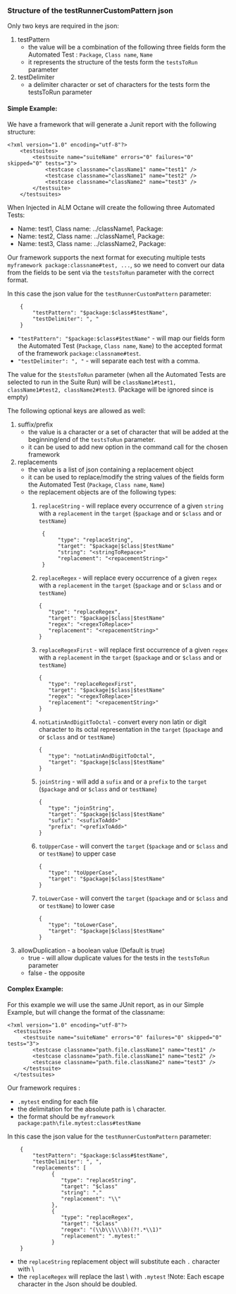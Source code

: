 ### Structure of the testRunnerCustomPattern json

Only two keys are required in the json:
1. testPattern 
   * the value will be a combination of the following three fields form the Automated Test : `Package`, `Class name`, `Name`
   * it represents the structure of the tests form the `testsToRun` parameter
2. testDelimiter 
   * a delimiter character or set of characters for the tests form the testsToRun parameter

#### Simple Example: 
We have a framework that will generate a Junit report with the following structure:

    <?xml version="1.0" encoding="utf-8"?>
        <testsuites>
            <testsuite name="suiteName" errors="0" failures="0" skipped="0" tests="3">
                <testcase classname="className1" name="test1" />
                <testcase classname="className1" name="test2" />
                <testcase classname="className2" name="test3" />
            </testsuite>
        </testsuites>

When Injected in ALM Octane will create the following three Automated Tests:
* Name: test1, Class name: ../className1, Package: <empty>
* Name: test2, Class name: ../className1, Package: <empty>
* Name: test3, Class name: ../className2, Package: <empty>

Our framework supports the next format for executing multiple tests `myframework package:classname#test, ...`, so we need to convert our data from the fields to be sent via the `testsToRun` parameter with the correct format.

In this case the json value for the `testRunnerCustomPattern` parameter:

        {
            "testPattern": "$package:$class#$testName",
            "testDelimiter": ", "
        }

* `"testPattern": "$package:$class#$testName"` - will map our fields form the Automated Test (`Package`, `Class name`, `Name`) to the accepted format of the framework `package:classname#test`.
* `"testDelimiter": ", "` - will separate each test with a comma.

The value for the `$testsToRun` parameter (when all the Automated Tests are selected to run in the Suite Run) will be `className1#test1, className1#test2, className2#test3`. (Package will be ignored since is empty)

The following optional keys are allowed as well:
1. suffix/prefix
    * the value is a character or a set of character that will be added at the beginning/end of the `testsToRun` parameter.
    * it can be used to add new option in the command call for the chosen framework
2. replacements
   * the value is a list of json containing a replacement object
   * it can be used to replace/modify the string values of the fields form the Automated Test (`Package`, `Class name`, `Name`)
   * the replacement objects are of the following types: 
     1. `replaceString` - will replace every occurrence of a given `string` with a `replacement` in the `target` (`$package` and or `$class` and or `testName`)
            
             {
                  "type": "replaceString",
                  "target": "$package|$class|$testName"
                  "string": "<stringToRepace>"
                  "replacement": "<repacementString>"
             }
     
     2. `replaceRegex` - will replace every occurrence of a given `regex` with a `replacement` in the `target` (`$package` and or `$class` and or `testName`)
        
            {
               "type": "replaceRegex",
               "target": "$package|$class|$testName"
               "regex": "<regexToReplace>"
               "replacement": "<repacementString>"
            }

     3. `replaceRegexFirst` - will replace first occurrence of a given `regex` with a `replacement` in the `target` (`$package` and or `$class` and or `testName`)

            {
               "type": "replaceRegexFirst",
               "target": "$package|$class|$testName"
               "regex": "<regexToReplace>"
               "replacement": "<repacementString>"
            }
     
     4. `notLatinAndDigitToOctal` - convert every non latin or digit character to its octal representation in the `target` (`$package` and or `$class` and or `testName`)

            {
               "type": "notLatinAndDigitToOctal",
               "target": "$package|$class|$testName"
            }
     
     5. `joinString` - will add a `sufix` and or a `prefix` to the `target` (`$package` and or `$class` and or `testName`)

            {
               "type": "joinString",
               "target": "$package|$class|$testName"
               "sufix": "<sufixToAdd>"
               "prefix": "<prefixToAdd>"
            }
     
     6. `toUpperCase` - will convert the `target` (`$package` and or `$class` and or `testName`) to upper case

            {
               "type": "toUpperCase",
               "target": "$package|$class|$testName"
            }

     7. `toLowerCase` - will convert the `target` (`$package` and or `$class` and or `testName`) to lower case

            {
               "type": "toLowerCase",
               "target": "$package|$class|$testName"
            }
3. allowDuplication - a boolean value (Default is true)
   * true - will allow duplicate values for the tests in the `testsToRun` parameter
   * false - the opposite

#### Complex Example: 

For this example we will use the same JUnit report, as in our Simple Example, but will change the format of the classname:

    <?xml version="1.0" encoding="utf-8"?>
      <testsuites>
         <testsuite name="suiteName" errors="0" failures="0" skipped="0" tests="3">
            <testcase classname="path.file.className1" name="test1" />
            <testcase classname="path.file.className1" name="test2" />
            <testcase classname="path.file.className2" name="test3" />
         </testsuite>
      </testsuites>

Our framework requires :
* `.mytest` ending for each file 
* the delimitation for the absolute path is \ character.
* the format should be `myframework package:path\file.mytest:class#testName`

In this case the json value for the `testRunnerCustomPattern` parameter:

        {
            "testPattern": "$package:$class#$testName",
            "testDelimiter": ", ",
            "replacements": [
                  {
                     "type": "replaceString",
                     "target": "$class"
                     "string": "."
                     "replacement": "\\"
                  },
                  {
                     "type": "replaceRegex",
                     "target": "$class"
                     "regex": "(\\b\\\\\\b)(?!.*\\1)"
                     "replacement": ".mytest:"
                  }
        }

* the `replaceString` replacement object will substitute each `.` character with \
* the `replaceRegex` will replace the last \ with `.mytest`
!Note: Each escape character in the Json should be doubled. 